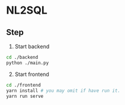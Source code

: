 # NL2SQL

## Step
1. Start backend

```bash
cd ./backend
python ./main.py
```

2. Start frontend

```bash
cd ./frontend
yarn install # you may omit if have run it.
yarn run serve
```